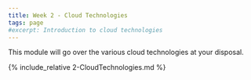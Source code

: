 ```yaml
---
title: Week 2 - Cloud Technologies
tags: page
#excerpt: Introduction to cloud technologies
---  
```


This module will go over the various cloud technologies at your disposal.     

<!--more-->

{% include_relative 2-CloudTechnologies.md %}